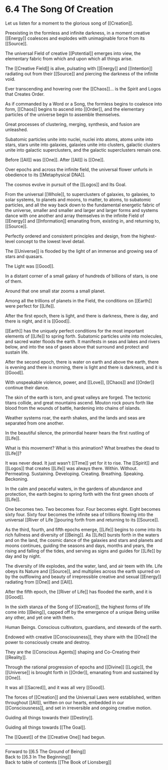 # 6.4 The Song Of Creation

Let us listen for a moment to the glorious song of [[Creation]].

Preexisting in the formless and infinite darkness, in a moment creative [[Energy]] coalesces and explodes with unimaginable force from its [[Source]]. 

The universal Field of creative [[Potential]] emerges into view, the elementary fabric from which and upon which all things arise. 

The [[Creative Field]] is alive, pulsating with [[Energy]] and [[Intention]] radiating out from their [[Source]] and piercing the darkness of the infinite void. 

Ever transcending and hovering over the [[Chaos]]… is the Spirit and Logos that Creates Order. 

As if commanded by a Word or a Song, the formless begins to coalesce into form, [[Chaos]] begins to ascend into [[Order]], and the elementary particles of the universe begin to assemble themselves.

Great processes of clustering, merging, synthesis, and fusion are unleashed. 

Subatomic particles unite into nuclei, nuclei into atoms, atoms unite into stars, stars unite into galaxies, galaxies unite into clusters, galactic clusters unite into galactic superclusters, and the galactic superclusters remain one.

Before [[All]] was [[One]]. After [[All]] is [[One]].  

Over epochs and across the infinite field, the universal flower unfurls in obedience to its [[Metaphysical DNA]]. 

The cosmos evolve in pursuit of the [[Logos]] and Its Goal. 

From the universal [[Whole]], to superclusters of galaxies, to galaxies, to solar systems, to planets and moons, to matter, to atoms, to subatomic particles, and all the way back down to the fundamental energetic fabric of the universe, smaller and smaller and larger and larger forms and systems dance with one another and array themselves in the infinite Field of [[Energy]] and [[Information]] emanating from, existing in, and returning to, [[Source]].

Perfectly ordered and consistent principles and design, from the highest-level concept to the lowest level detail. 

The [[Universe]] is flooded by the light of an immense and growing sea of stars and quasars. 

The Light was [[Good]]. 

In a distant corner of a small galaxy of hundreds of billions of stars, is one of them.  

Around that one small star zooms a small planet. 

Among all the trillions of planets in the Field, the conditions on [[Earth]] were perfect for [[Life]].

After the first epoch, there is light, and there is darkness, there is day, and there is night, and it is [[Good]].

[[Earth]] has the uniquely perfect conditions for the most important elements of [[Life]] to spring forth. Subatomic particles unite into molecules, and sacred water floods the earth. It manifests in seas and lakes and rivers below, and into the sea of gases above that surround and protect and sustain life.

After the second epoch, there is water on earth and above the earth, there is evening and there is morning, there is light and there is darkness, and it is [[Good]].

With unspeakable violence, power, and [[Love]], [[Chaos]] and [[Order]] continue their dance. 

The skin of the earth is torn, and great valleys are forged. The tectonic titans collide, and great mountains ascend. Mouton rock pours forth like blood from the wounds of battle, hardening into chains of islands. 

Weather systems roar, the earth shakes, and the lands and seas are separated from one another. 

In the beautiful silence, the primordial hearer hears the first rustling of [[Life]].

What is this movement? What is this animation? What breathes the dead to [[Life]]?

It was never dead. It just wasn’t [[Time]] yet for it to rise. The [[Spirit]] and [[Logos]] that creates [[Life]] was always there. Within. Without. Permeating. Sustaining. Developing. Creating. Breathing. Speaking. Beckoning.    

In the calm and peaceful waters, in the gardens of abundance and protection, the earth begins to spring forth with the first green shoots of [[Life]].

One becomes two. Two becomes four. Four becomes eight. Eight becomes sixty four. Sixty four becomes the infinite sea of trillions flowing into the universal [[River of Life ]]pouring forth from and returning to its [[Source]]. 

As the third, fourth, and fifth epochs emerge, [[Life]] begins to come into its rich fullness and diversity of [[Being]]. As [[Life]] bursts forth in the waters and on the land, the cosmic dance of the galaxies and stars and planets and moons continues, guiding the seasons and days, months and years, the rising and falling of the tides, and serving as signs and guides for [[Life]] by day and by night. 

The diversity of life explodes, and the water, land, and air teem with life. Life obeys its Nature and [[Source]], and multiplies across the earth spurred on by the outflowing and beauty of irrepressible creative and sexual [[Energy]] radiating from  [[One]] and [[All]]. 

After the fifth epoch, the [[River of Life]] has flooded the earth, and it is [[Good]].

In the sixth stanza of the Song of [[Creation]], the highest forms of life come into [[Being]], capped off by the emergence of a unique Being unlike any other, and yet one with them.  

Human Beings. Conscious cultivators, guardians, and stewards of the earth. 

Endowed with creative [[Consciousness]], they share with the [[One]] the power to consciously create and destroy.

They are the [[Conscious Agents]] shaping and Co-Creating their [[Reality]]. 

Through the rational progression of epochs and [[Divine]] [[Logic]], the [[Universe]] is brought forth in [[Order]], emanating from and sustained by [[One]]. 

It was all [[Sacred]], and it was all very [[Good]]. 

The forces of [[Creation]] and the Universal Laws were established, written throughout [[All]], written on our hearts, embedded in our [[Consciousness]], and set in irreversible and ongoing creative motion. 

Guiding all things towards their [[Destiny]]. 

Guiding all things towards [[The Goal]]. 

The [[Quest]] of the [[Creative One]] had begun.

___

Forward to [[6.5 The Ground of Being]]        
Back to [[6.3 In The Beginning]]        
Back to table of contents [[The Book of Lionsberg]]  